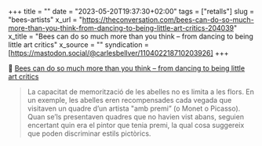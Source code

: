 +++
title = ""
date = "2023-05-20T19:37:30+02:00"
tags = ["retalls"]
slug = "bees-artists"
x_url = "https://theconversation.com/bees-can-do-so-much-more-than-you-think-from-dancing-to-being-little-art-critics-204039"
x_title = "Bees can do so much more than you think – from dancing to being little art critics"
x_source = ""
syndication = [https://mastodon.social/@carlesbellver/110402218710203926]
+++

📎 [Bees can do so much more than you think – from dancing to being little art critics](https://theconversation.com/bees-can-do-so-much-more-than-you-think-from-dancing-to-being-little-art-critics-204039)

> La capacitat de memorització de les abelles no es limita a les flors. En un exemple, les abelles eren recompensades cada vegada que visitaven un quadre d’un artista "amb premi” (o Monet o Picasso). Quan se’ls presentaven quadres que no havien vist abans, seguien encertant quin era el pintor que tenia premi, la qual cosa suggereix que poden discriminar estils pictòrics.